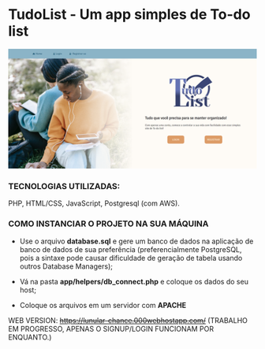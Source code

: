 # TudoList - Um app simples de To-do list

<img src="assets/img/tudolist-home.png">


### TECNOLOGIAS UTILIZADAS:
PHP, HTML/CSS, JavaScript, Postgresql (com AWS).

### COMO INSTANCIAR O PROJETO NA SUA MÁQUINA

- Use o arquivo **database.sql** e gere um banco de dados na aplicação de banco de dados de sua preferência (preferencialmente PostgreSQL, pois a sintaxe pode causar dificuldade de geração de tabela usando outros Database Managers);

- Vá na pasta **app/helpers/db_connect.php** e coloque os dados do seu host;

- Coloque os arquivos em um servidor com **APACHE**


WEB VERSION: ~~https://lunular-chance.000webhostapp.com/~~
(TRABALHO EM PROGRESSO, APENAS O SIGNUP/LOGIN FUNCIONAM POR ENQUANTO.)
